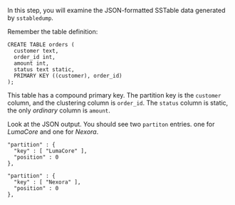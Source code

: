 In this step, you will examine the JSON-formatted SSTable data  generated by `sstabledump`.

Remember the table definition:

```
CREATE TABLE orders (
  customer text,
  order_id int,
  amount int,
  status text static,
  PRIMARY KEY ((customer), order_id)
);
```

This table has a compound primary key.
The partition key is the `customer` column, and the clustering column is `order_id`.
The `status` column is static, the only *ordinary* column is `amount`.

Look at the JSON output.
You should see two `partiton` entries. one for *LumaCore* and one for *Nexora*.

```
"partition" : {
  "key" : [ "LumaCore" ],
  "position" : 0
},
```

```
"partition" : {
  "key" : [ "Nexora" ],
  "position" : 0
},
```